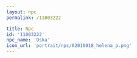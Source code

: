 ```yaml
---
layout: npc
permalink: /11003222

title: Npc
id: '11003222'
npc_name: 'Oska'
icon_url: 'portrait/npc/02010018_helena_p.png'
---
```


